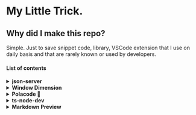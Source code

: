 # My Little Trick.

## Why did I make this repo?
Simple. Just to save snippet code, library, VSCode extension that I use on daily basis and that are rarely known or used by developers.

#### **List of contents**

<details>
<summary><b>json-server</b></summary>

### json-server  

**Frontend Dev Node Library**

Fake REST API with zero coding in less than 30 seconds (seriously).
Created for front-end developers who need a quick back-end for prototyping and mocking.

- [Documentation](https://www.npmjs.com/package/json-server) 
- [Github](https://github.com/typicode/json-server)

Simple way to use it
- Create a folder in **/src** called **data**
- Then make a file **db.json** 
- Write DB in JSON format like this, (like MongoDB?)
```
{
  "posts": [
    { "id": 1, "title": "json-server", "author": "typicode" }
  ],
  "comments": [
    { "id": 1, "body": "some comment", "postId": 1 }
  ],
  "profile": { "name": "typicode" }
}
```
- Then install the library
```
  npm install json-server
```
- After the library is installed, you can run the virtual server like this
  
  - --watch data/db.json -> the virtual DB is on file called **db.json** in **data** folder
  - --port 8000 -> run the server on http://localhost:8000/
```
  npm json-server --watch data/db.json --port 8000
```
- This virtual local server acts like real server
```
import axios from "axios";

import { updateStart, updateSuccess, updateError } from "./userSlice";

export const updateUser = async (user, dispatch) => {
    dispatch(updateStart());
    try {
        const res = await axios.post("http://locallhost:8000/user", user);
        dispatch(updateSuccess(res.data));
    } catch (err) {
        console.log(err.toJSON())
        dispatch(updateError(err.toJSON().message));
    }
}
```
</details>

<details>
<summary><b>Window Dimension</b></summary>

### Window Dimension 
**Frontend Dev Code**

It's not a library, but a piece of code (made up hook) to get the height and width of browser window.

- Put this code as a hook, util, or other like `useWindowDimensions.js`.
```
import { useEffect, useState } from "react";

function getWindowDimensions() {
  const { innerWidth: width, innerHeight: height } = window;
  return {
    width,
    height
  };
}

export default function useWindowDimensions() {
  const [windowDimensions, setWindowDimensions] = useState(
    getWindowDimensions()
  );

  useEffect(() => {
    function handleResize() {
      setWindowDimensions(getWindowDimensions());
    }

    window.addEventListener("resize", handleResize);
    return () => window.removeEventListener("resize", handleResize);
  }, []);

  return windowDimensions;
}
```

- It will be returned as an object. Then import and destructure it in other file 
```
import useWindowDimensions from './hooks/useWindowDimensions';

const { width, height } = useWindowDimensions();

```
</details>


<details>
<summary><b>Polacode 📸</b></summary>

### Polacode 📸
**Visual Studio Code Extension**

Polacode 📸 is a VSCode extension to easily capture your code! Instead of using [carbon.now.ssh](https://carbon.now.sh/) to take a beautiful capture of your code, you can use Polacode in a faster way. 
- [VSCode Marketplace](https://marketplace.visualstudio.com/items?itemName=pnp.polacode)


Simple way to use it
- Install the **Polacode** 📸 Extension first 
- Press `ctrl + shift + p`
- Search for `Polacode 📸` and press `enter`
- Block some code and copy it with `ctrl + c`
- Paste it on Polacode 📸 tab with `ctrl + v`
- You're good with it!

![alt text](https://media.discordapp.net/attachments/1021751620331126865/1031106322323734548/code_example.png?width=778&height=415)

</details>

<details>
<summary><b>ts-node-dev</b></summary>

## ts-node-dev
**Backend Dev Node Library**

It restarts target node process when any of required files changes (as standard node-dev) but shares Typescript compilation process between restarts. This significantly increases speed of restarting server because there is no need to instantiate `ts-node` compilation each time; 

`TLDR : Nodemon but for ts`
- [Documentation](https://www.npmjs.com/package/ts-node-dev) 
- [Github](https://github.com/wclr/ts-node-dev)

Simple way to use it
- `npm i ts-node-dev --save-dev` | `yarn add ts-node-dev --dev`
- Usage : `ts-node-dev [node-dev|ts-node flags] [ts-node-dev flags] [node cli flags] [--] [script] [script arguments]`
- Example : `ts-node-dev --respawn --transpile-only --exit-child --watch src index.ts`

</details>

<details>
<summary><b>Markdown Preview</b></summary>

### Markdown Preview 
**Visual Studio Code Extension**

Markdown Preview lets you compile markdown like README.md and others on your VS Code Text Editor. It will automatically run and compile as you make changes in your markdown file.

- [VSCode Marketplace](https://marketplace.visualstudio.com/items?itemName=shd101wyy.markdown-preview-enhanced)
- [Github](https://github.com/shd101wyy/vscode-markdown-preview-enhanced)

Simple way to use it
- Install the **Markdown Preview Enhanced** Extension first 
- Press `ctrl + k + v` for quick shortcut
- You're good with it!

</details>